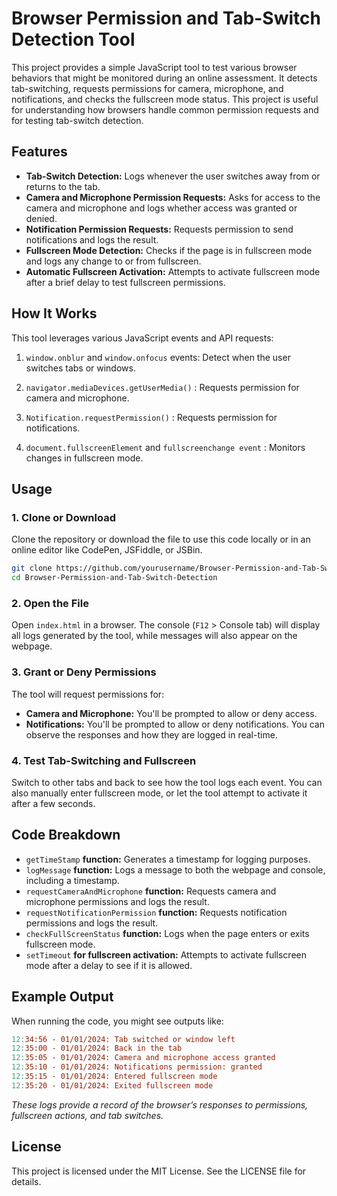 # Browser Permission and Tab-Switch Detection Tool
This project provides a simple JavaScript tool to test various browser behaviors that might be monitored during an online assessment. It detects tab-switching, requests permissions for camera, microphone, and notifications, and checks the fullscreen mode status. This project is useful for understanding how browsers handle common permission requests and for testing tab-switch detection.

## Features
- __Tab-Switch Detection:__ Logs whenever the user switches away from or returns to the tab.
- __Camera and Microphone Permission Requests:__ Asks for access to the camera and microphone and logs whether access was granted or denied.
- __Notification Permission Requests:__ Requests permission to send notifications and logs the result.
- __Fullscreen Mode Detection:__ Checks if the page is in fullscreen mode and logs any change to or from fullscreen.
- __Automatic Fullscreen Activation:__ Attempts to activate fullscreen mode after a brief delay to test fullscreen permissions.

## How It Works
This tool leverages various JavaScript events and API requests:

1. `window.onblur` and `window.onfocus` events: Detect when the user switches tabs or windows.

2. `navigator.mediaDevices.getUserMedia()` : Requests permission for camera and microphone.

3. `Notification.requestPermission()` : Requests permission for notifications.

4. `document.fullscreenElement` and `fullscreenchange event` : Monitors changes in fullscreen mode.

## Usage
### 1. Clone or Download
Clone the repository or download the file to use this code locally or in an online editor like CodePen, JSFiddle, or JSBin.

```bash
git clone https://github.com/yourusername/Browser-Permission-and-Tab-Switch-Detection.git
cd Browser-Permission-and-Tab-Switch-Detection
```

### 2. Open the File
Open `index.html` in a browser. The console (`F12` > Console tab) will display all logs generated by the tool, while messages will also appear on the webpage.

### 3. Grant or Deny Permissions
The tool will request permissions for:

- __Camera and Microphone:__ You'll be prompted to allow or deny access.
- __Notifications:__ You'll be prompted to allow or deny notifications.
You can observe the responses and how they are logged in real-time.

### 4. Test Tab-Switching and Fullscreen
Switch to other tabs and back to see how the tool logs each event. You can also manually enter fullscreen mode, or let the tool attempt to activate it after a few seconds.

## Code Breakdown
- `getTimeStamp` __function:__ Generates a timestamp for logging purposes.
- `logMessage` __function:__ Logs a message to both the webpage and console, including a timestamp.
- `requestCameraAndMicrophone` __function:__ Requests camera and microphone permissions and logs the result.
- `requestNotificationPermission` __function:__ Requests notification permissions and logs the result.
- `checkFullScreenStatus` __function:__ Logs when the page enters or exits fullscreen mode.
- `setTimeout` __for fullscreen activation:__ Attempts to activate fullscreen mode after a delay to see if it is allowed.

## Example Output
When running the code, you might see outputs like:

```makefile
12:34:56 - 01/01/2024: Tab switched or window left
12:35:00 - 01/01/2024: Back in the tab
12:35:05 - 01/01/2024: Camera and microphone access granted
12:35:10 - 01/01/2024: Notifications permission: granted
12:35:15 - 01/01/2024: Entered fullscreen mode
12:35:20 - 01/01/2024: Exited fullscreen mode
```
_These logs provide a record of the browser’s responses to permissions, fullscreen actions, and tab switches._

## License
This project is licensed under the MIT License. See the LICENSE file for details.












